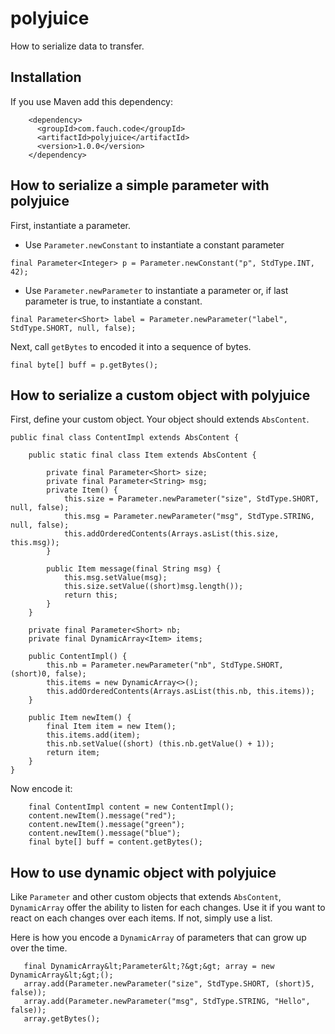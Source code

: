 # polyjuice
How to serialize data to transfer.

## Installation

If you use Maven add this dependency:

```
    <dependency>
      <groupId>com.fauch.code</groupId>
      <artifactId>polyjuice</artifactId>
      <version>1.0.0</version>
    </dependency>
```

## How to serialize a simple parameter with polyjuice

First, instantiate a parameter.

* Use `Parameter.newConstant` to instantiate a constant parameter

```
final Parameter<Integer> p = Parameter.newConstant("p", StdType.INT, 42);
```

* Use `Parameter.newParameter` to instantiate a parameter or, if last parameter is true, to instantiate a constant.

```
final Parameter<Short> label = Parameter.newParameter("label", StdType.SHORT, null, false);
```
Next, call `getBytes` to encoded it into a sequence of bytes.

```
final byte[] buff = p.getBytes();
```

## How to serialize a custom object with polyjuice

First, define your custom object. Your object should extends `AbsContent`.

```
public final class ContentImpl extends AbsContent {

    public static final class Item extends AbsContent {
        
        private final Parameter<Short> size;
        private final Parameter<String> msg;
        private Item() {
            this.size = Parameter.newParameter("size", StdType.SHORT, null, false);
            this.msg = Parameter.newParameter("msg", StdType.STRING, null, false);
            this.addOrderedContents(Arrays.asList(this.size, this.msg));
        }
        
        public Item message(final String msg) {
            this.msg.setValue(msg);
            this.size.setValue((short)msg.length());
            return this;
        }
    }
    
    private final Parameter<Short> nb;    
    private final DynamicArray<Item> items; 
    
    public ContentImpl() {
        this.nb = Parameter.newParameter("nb", StdType.SHORT, (short)0, false);
        this.items = new DynamicArray<>();
        this.addOrderedContents(Arrays.asList(this.nb, this.items));
    }
    
    public Item newItem() {
        final Item item = new Item();
        this.items.add(item);
        this.nb.setValue((short) (this.nb.getValue() + 1));
        return item;
    }
}
```

Now encode it:

```
    final ContentImpl content = new ContentImpl();
    content.newItem().message("red");
    content.newItem().message("green");
    content.newItem().message("blue");
    final byte[] buff = content.getBytes();
```

## How to use dynamic object with polyjuice

Like `Parameter` and other custom objects that extends `AbsContent`, `DynamicArray` offer the ability to listen for each changes. Use it if you want to react on each changes over each items. If not, simply use a list.

Here is how you encode a `DynamicArray` of parameters that can grow up over the time.

```
   final DynamicArray&lt;Parameter&lt;?&gt;&gt; array = new DynamicArray&lt;&gt;();
   array.add(Parameter.newParameter("size", StdType.SHORT, (short)5, false));
   array.add(Parameter.newParameter("msg", StdType.STRING, "Hello", false));
   array.getBytes();
```
